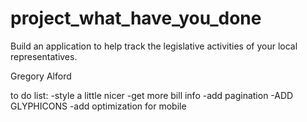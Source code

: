# project_what_have_you_done
Build an application to help track the legislative activities of your local representatives.

Gregory Alford



to do list:
-style a little nicer
-get more bill info
-add pagination
-ADD GLYPHICONS
-add optimization for mobile

